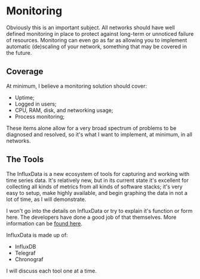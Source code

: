 # Monitoring
Obviously this is an important subject. All networks should have well defined monitoring in place to protect against long-term or unnoticed failure of resources. Monitoring can even go as far as allowing you to implement automatic (de)scaling of your network, something that may be covered in the future.

## Coverage
At minimum, I believe a monitoring solution should cover:

* Uptime;
* Logged in users;
* CPU, RAM, disk, and networking usage;
* Process monitoring;

These items alone allow for a very broad spectrum of problems to be diagnosed and resolved, so it's what I want to implement, at minimum, in all networks.

## The Tools
The InfluxData is a new ecosystem of tools for capturing and working with time series data. It's relatively new, but in its current state it's excellent for collecting all kinds of metrics from all kinds of software stacks; it's very easy to setup, make highly available, and begin graphing the data in not a lot of time, as I will demonstrate.

I won't go into the details on InfluxData or try to explain it's function or form here. The developers have done a good job of that themselves. More information can be [found here](https://influxdata.com/time-series-platform/influxdb/).

InfluxData is made up of:

* InfluxDB
* Telegraf
* Chronograf

I will discuss each tool one at a time.

